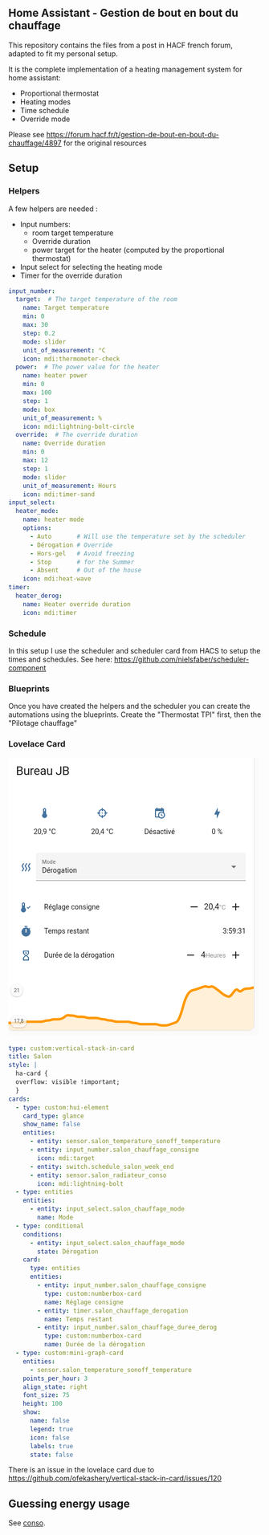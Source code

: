 ## Home Assistant - Gestion de bout en bout du chauffage

This repository contains the files from a post in HACF french forum, adapted to fit my personal setup.

It is the complete implementation of a heating management system for home assistant: 
- Proportional thermostat
- Heating modes
- Time schedule
- Override mode

Please see https://forum.hacf.fr/t/gestion-de-bout-en-bout-du-chauffage/4897 for the original resources

## Setup

### Helpers

A few helpers are needed : 

- Input numbers:
  - room target temperature
  - Override duration
  - power target for the heater (computed by the proportional thermostat)
- Input select for selecting the heating mode 
- Timer for the override duration 

```yaml
input_number:
  target:  # The target temperature of the room
    name: Target temperature
    min: 0
    max: 30
    step: 0.2
    mode: slider 
    unit_of_measurement: °C
    icon: mdi:thermometer-check
  power:  # The power value for the heater
    name: heater power
    min: 0
    max: 100
    step: 1
    mode: box
    unit_of_measurement: %
    icon: mdi:lightning-bolt-circle
  override:  # The override duration
    name: Override duration
    min: 0
    max: 12
    step: 1
    mode: slider
    unit_of_measurement: Hours
    icon: mdi:timer-sand
input_select:
  heater_mode:
    name: heater mode
    options:
      - Auto       # Will use the temperature set by the scheduler
      - Dérogation # Override
      - Hors-gel   # Avoid freezing 
      - Stop       # for the Summer 
      - Absent     # Out of the house
    icon: mdi:heat-wave
timer:
  heater_derog:
    name: Heater override duration
    icon: mdi:timer
```

### Schedule 

In this setup I use the scheduler and scheduler card from HACS to setup the times and schedules. 
See here: https://github.com/nielsfaber/scheduler-component

### Blueprints

Once you have created the helpers and the scheduler you can create the automations using the blueprints. 
Create the "Thermostat TPI" first, then the "Pilotage chauffage"

### Lovelace Card

![img.png](img.png)

```yaml
type: custom:vertical-stack-in-card
title: Salon
style: |
  ha-card {
  overflow: visible !important;
  }
cards:
  - type: custom:hui-element
    card_type: glance
    show_name: false
    entities:
      - entity: sensor.salon_temperature_sonoff_temperature
      - entity: input_number.salon_chauffage_consigne
        icon: mdi:target
      - entity: switch.schedule_salon_week_end
      - entity: sensor.salon_radiateur_conso
        icon: mdi:lightning-bolt
  - type: entities
    entities:
      - entity: input_select.salon_chauffage_mode
        name: Mode
  - type: conditional
    conditions:
      - entity: input_select.salon_chauffage_mode
        state: Dérogation
    card:
      type: entities
      entities:
        - entity: input_number.salon_chauffage_consigne
          type: custom:numberbox-card
          name: Réglage consigne
        - entity: timer.salon_chauffage_derogation
          name: Temps restant
        - entity: input_number.salon_chauffage_duree_derog
          type: custom:numberbox-card
          name: Durée de la dérogation
  - type: custom:mini-graph-card
    entities:
      - sensor.salon_temperature_sonoff_temperature
    points_per_hour: 3
    align_state: right
    font_size: 75
    height: 100
    show:
      name: false
      legend: true
      icon: false
      labels: true
      state: false
```

There is an issue in the lovelace card due to
https://github.com/ofekashery/vertical-stack-in-card/issues/120


## Guessing energy usage

See [conso](CONSO.md).